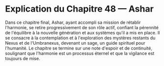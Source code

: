 # Explication du Chapitre 48 — Ashar

Dans ce chapitre final, Ashar, ayant accompli sa mission de rétablir l'harmonie, se retire progressivement de son rôle actif, confiant la pérennité de l'équilibre à la nouvelle génération et aux systèmes qu'il a mis en place. Il se consacre à la contemplation et à l'exploration des mystères restants du Nexus et de l'Umbranexus, devenant un sage, un guide spirituel pour l'humanité. Le chapitre se termine sur une note d'espoir et de continuité, soulignant que l'harmonie est un processus éternel et que la vigilance est toujours de mise.
